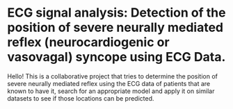 # ECG signal analysis: Detection of the position of severe neurally mediated reflex (neurocardiogenic or vasovagal) syncope using ECG Data.
 
Hello! This is a collaborative project that tries to determine the position of severe neurally mediated reflex using the ECG data of patients that are known to have it, search for an appropriate model and apply it on similar datasets to see if those locations can be predicted.


